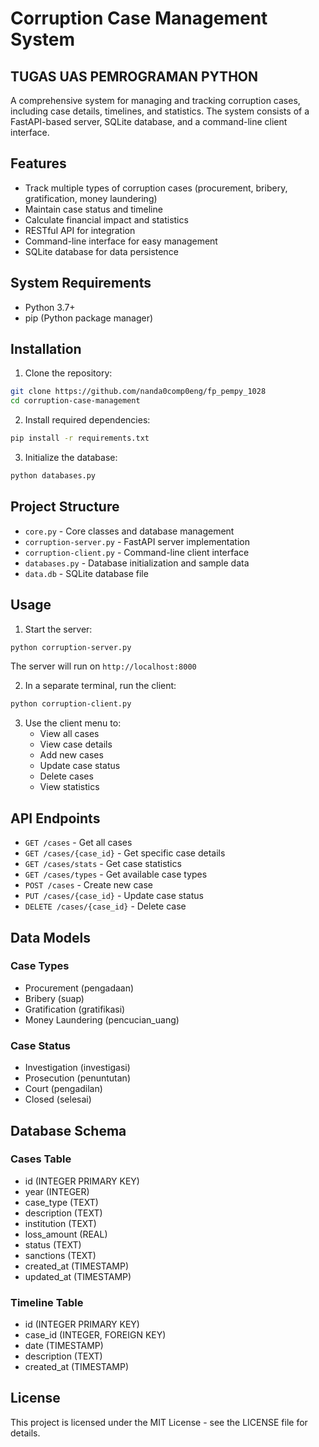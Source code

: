 # Corruption Case Management System
## TUGAS UAS PEMROGRAMAN PYTHON

A comprehensive system for managing and tracking corruption cases, including case details, timelines, and statistics. The system consists of a FastAPI-based server, SQLite database, and a command-line client interface.

## Features

- Track multiple types of corruption cases (procurement, bribery, gratification, money laundering)
- Maintain case status and timeline
- Calculate financial impact and statistics
- RESTful API for integration
- Command-line interface for easy management
- SQLite database for data persistence

## System Requirements

- Python 3.7+
- pip (Python package manager)

## Installation

1. Clone the repository:
```bash
git clone https://github.com/nanda0comp0eng/fp_pempy_1028
cd corruption-case-management
```

2. Install required dependencies:
```bash
pip install -r requirements.txt
```

3. Initialize the database:
```bash
python databases.py
```

## Project Structure

- `core.py` - Core classes and database management
- `corruption-server.py` - FastAPI server implementation
- `corruption-client.py` - Command-line client interface
- `databases.py` - Database initialization and sample data
- `data.db` - SQLite database file

## Usage

1. Start the server:
```bash
python corruption-server.py
```
The server will run on `http://localhost:8000`

2. In a separate terminal, run the client:
```bash
python corruption-client.py
```

3. Use the client menu to:
   - View all cases
   - View case details
   - Add new cases
   - Update case status
   - Delete cases
   - View statistics

## API Endpoints

- `GET /cases` - Get all cases
- `GET /cases/{case_id}` - Get specific case details
- `GET /cases/stats` - Get case statistics
- `GET /cases/types` - Get available case types
- `POST /cases` - Create new case
- `PUT /cases/{case_id}` - Update case status
- `DELETE /cases/{case_id}` - Delete case

## Data Models

### Case Types
- Procurement (pengadaan)
- Bribery (suap)
- Gratification (gratifikasi)
- Money Laundering (pencucian_uang)

### Case Status
- Investigation (investigasi)
- Prosecution (penuntutan)
- Court (pengadilan)
- Closed (selesai)

## Database Schema

### Cases Table
- id (INTEGER PRIMARY KEY)
- year (INTEGER)
- case_type (TEXT)
- description (TEXT)
- institution (TEXT)
- loss_amount (REAL)
- status (TEXT)
- sanctions (TEXT)
- created_at (TIMESTAMP)
- updated_at (TIMESTAMP)

### Timeline Table
- id (INTEGER PRIMARY KEY)
- case_id (INTEGER, FOREIGN KEY)
- date (TIMESTAMP)
- description (TEXT)
- created_at (TIMESTAMP)

## License
This project is licensed under the MIT License - see the LICENSE file for details.
